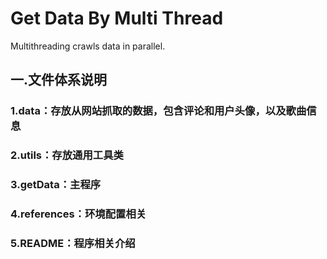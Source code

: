 # Get Data By Multi Thread
Multithreading crawls data in parallel.
## 一.文件体系说明
### 1.data：存放从网站抓取的数据，包含评论和用户头像，以及歌曲信息
### 2.utils：存放通用工具类
### 3.getData：主程序
### 4.references：环境配置相关
### 5.README：程序相关介绍
